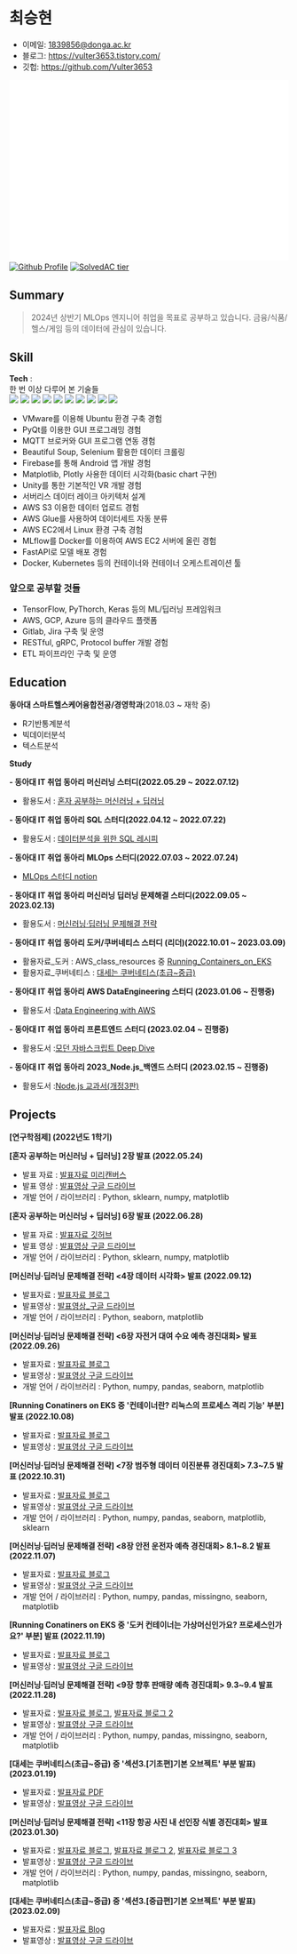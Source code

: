 # 최승현

- 이메일: 1839856@donga.ac.kr  
- 블로그: https://vulter3653.tistory.com/
- 깃헙: https://github.com/Vulter3653

![Metrics](/github-metrics.svg)
[![Github Profile](https://github-readme-stats.vercel.app/api?username=vulter3653&count_private=true&hide=contribs,prs&show_icons=true&theme=vue-dark)](https://github.com/vulter3653)
[![SolvedAC tier](http://mazassumnida.wtf/api/v2/generate_badge?boj=shch3653)](https://solved.ac/shch3653)

## Summary
> 2024년 상반기 MLOps 엔지니어 취업을 목표로 공부하고 있습니다.
  금융/식품/헬스/게임 등의 데이터에 관심이 있습니다.

## Skill

**Tech** :  
한 번 이상 다루어 본 기술들   
<img src="https://img.shields.io/badge/Python-3766AB?style=flat-square&logo=Python&logoColor=white"/></a>
<img src ="https://img.shields.io/badge/R-blue.svg?&style=flat-square&logo=R&logoColor=#75AADB"/></a>
<img src="https://img.shields.io/badge/Unity-000000?style=flat-square&logo=Unity&logoColor=white"/></a>
<img src="https://img.shields.io/badge/Ubuntu-E95420?style=flat-square&logo=Ubuntu&logoColor=white"/></a>
<img src="https://img.shields.io/badge/Plotly-3F4F75?style=flat-square&logo=Plotly&logoColor=white"/></a>
<img src="https://img.shields.io/badge/Selenium-43b02a?style=flat-square&logo=Selenium&logoColor=white"/></a>
<img src="https://img.shields.io/badge/Numpy-013243?style=flat-square&logo=Numpy&logoColor=white"/></a> 
<img src="https://img.shields.io/badge/scikit learn-f7931e?style=flat-square&logo=scikit-learn&logoColor=white"/></a>
<img src="https://img.shields.io/badge/Tableau-white?style=flat-square&logo=Tableau&logoColor=blue"/></a>
<img src="https://img.shields.io/badge/Bigquery-4285F4?style=flat-square&logo=Google Cloud&logoColor=white"/></a>

- VMware를 이용해 Ubuntu 환경 구축 경험
- PyQt를 이용한 GUI 프로그래밍 경험
- MQTT 브로커와 GUI 프로그램 연동 경험
- Beautiful Soup, Selenium 활용한 데이터 크롤링
- Firebase를 통해 Android 앱 개발 경험
- Matplotlib, Plotly 사용한 데이터 시각화(basic chart 구현)
- Unity를 통한 기본적인 VR 개발 경험
- 서버리스 데이터 레이크 아키텍처 설계
- AWS S3 이용한 데이터 업로드 경험
- AWS Glue를 사용하여 데이터세트 자동 분류
- AWS EC2에서 Linux 환경 구축 경험
- MLflow를 Docker를 이용하여 AWS EC2 서버에 올린 경험
- FastAPI로 모델 배포 경험
- Docker, Kubernetes 등의 컨테이너와 컨테이너 오케스트레이션 툴

### 앞으로 공부할 것들
- TensorFlow, PyThorch, Keras 등의 ML/딥러닝 프레임워크
- AWS, GCP, Azure 등의 클라우드 플랫폼
- Gitlab, Jira 구축 및 운영 
- RESTful, gRPC, Protocol buffer 개발 경험
- ETL 파이프라인 구축 및 운영
 
## Education

**동아대 스마트헬스케어융합전공/경영학과**(2018.03 ~ 재학 중)  
- R기반통계분석
- 빅데이터분석
- 텍스트분석

**Study**

**- 동아대 IT 취업 동아리 머신러닝 스터디(2022.05.29 ~ 2022.07.12)**
  - 활용도서 : [혼자 공부하는 머신러닝 + 딥러닝](https://g.co/kgs/3XhrQP)

**- 동아대 IT 취업 동아리 SQL 스터디(2022.04.12 ~ 2022.07.22)**
  - 활용도서 : [데이터분석을 위한 SQL 레시피](https://g.co/kgs/wPVrmG)

**- 동아대 IT 취업 동아리 MLOps 스터디(2022.07.03 ~ 2022.07.24)**
  - [MLOps 스터디 notion](https://www.notion.so/MLOps-Study-3e2a013507e640828d42bb6d7422fdba)

**- 동아대 IT 취업 동아리 머신러닝 딥러닝 문제해결 스터디(2022.09.05 ~ 2023.02.13)**
  - 활용도서 : [머신러닝·딥러닝 문제해결 전략](https://han.gl/oyGvZl)

**- 동아대 IT 취업 동아리 도커/쿠버네티스 스터디 (리더)(2022.10.01 ~ 2023.03.09)**
  - 활용자료_도커 : AWS_class_resources 중 [Running_Containers_on_EKS](https://github.com/serithemage/AWS_class_resources/tree/main/Running_Containers_on_EKS)
  - 활용자료_쿠버네티스 : [대세는 쿠버네티스(초급~중급)](https://www.inflearn.com/course/%EC%BF%A0%EB%B2%84%EB%84%A4%ED%8B%B0%EC%8A%A4-%EA%B8%B0%EC%B4%88/dashboard)

**- 동아대 IT 취업 동아리 AWS DataEngineering 스터디 (2023.01.06 ~ 진행중)**
  - 활용도서 :[Data Engineering with AWS](https://product.kyobobook.co.kr/detail/S000060634854)

**- 동아대 IT 취업 동아리 프론트엔드 스터디 (2023.02.04 ~ 진행중)**
  - 활용도서 :[모던 자바스크립트 Deep Dive](https://product.kyobobook.co.kr/detail/S000001766445)

**- 동아대 IT 취업 동아리 2023_Node.js_백엔드 스터디 (2023.02.15 ~ 진행중)**
  - 활용도서 :[Node.js 교과서(개정3판)](https://product.kyobobook.co.kr/detail/S000001792685)
  
## Projects

**[연구학점제] (2022년도 1학기)**

**[혼자 공부하는 머신러닝 + 딥러닝] 2장 발표 (2022.05.24)**

- 발표 자료 : [발표자료 미리캔버스](https://www.miricanvas.com/v/113z8zx)
- 발표 영상 : [발표영상 구글 드라이브](https://drive.google.com/file/d/1boTjjxNiFinRO9Uv2xJvzAO4CS_e5jhq/view)
- 개발 언어 / 라이브러리 : Python, sklearn, numpy, matplotlib

**[혼자 공부하는 머신러닝 + 딥러닝] 6장 발표 (2022.06.28)**

- 발표 자료 : [발표자료 깃허브](https://github.com/Vulter3653/ML/blob/main/Fruits_apple_pineapple_banana.ipynb)
- 발표 영상 : [발표영상 구글 드라이브](https://drive.google.com/file/d/1WNuFUiAGErhNBvG7GOz6SAKH39j_Lglz/view)
- 개발 언어 / 라이브러리 : Python, sklearn, numpy, matplotlib

**[머신러닝·딥러닝 문제해결 전략] <4장 데이터 시각화> 발표 (2022.09.12)**

- 발표자료 : [발표자료 블로그](https://vulter3653.tistory.com/21)
- 발표영상 : [발표영상_구글 드라이브](https://drive.google.com/file/d/1k_P7g_2Sftp-tPDFzmukH8xOU2Y9KwMs/view?usp=sharing)
- 개발 언어 / 라이브러리 : Python, seaborn, matplotlib 

**[머신러닝·딥러닝 문제해결 전략] <6장 자전거 대여 수요 예측 경진대회> 발표 (2022.09.26)**

- 발표자료 : [발표자료 블로그](https://vulter3653.tistory.com/22)
- 발표영상 : [발표영상 구글 드라이브](https://drive.google.com/file/d/1DTxy2FmG7RyXBaORuWfm_x6JAerSlTnN/view?usp=sharing)
- 개발 언어 / 라이브러리 : Python, numpy, pandas, seaborn, matplotlib

**[Running Conatiners on EKS 중 '컨테이너란? 리눅스의 프로세스 격리 기능' 부분] 발표 (2022.10.08)**

- 발표자료 : [발표자료 블로그](https://vulter3653.tistory.com/23)
- 발표영상 : [발표영상 구글 드라이브](https://drive.google.com/file/d/1sGA7c7Vu9o5ZXtkuhChI-8_BNU_hSX2o/view?usp=sharing)

**[머신러닝·딥러닝 문제해결 전략] <7장 범주형 데이터 이진분류 경진대회> 7.3~7.5 발표 (2022.10.31)**

- 발표자료 : [발표자료 블로그](https://vulter3653.tistory.com/26)
- 발표영상 : [발표영상 구글 드라이브](https://drive.google.com/file/d/1Q88CugtT7qhylbWYYy5TqUZmaPAUYUKR/view?usp=share_link)
- 개발 언어 / 라이브러리 : Python, numpy, pandas, seaborn, matplotlib, sklearn

**[머신러닝·딥러닝 문제해결 전략] <8장 안전 운전자 예측 경진대회> 8.1~8.2 발표 (2022.11.07)**

- 발표자료 : [발표자료 블로그](https://vulter3653.tistory.com/27)
- 발표영상 : [발표영상 구글 드라이브](https://drive.google.com/file/d/1N3svsdzzrzIVNFwyEsWmtZ5Kux1xkf4u/view?usp=share_link)
- 개발 언어 / 라이브러리 : Python, numpy, pandas, missingno, seaborn, matplotlib

**[Running Conatiners on EKS 중 '도커 컨테이너는 가상머신인가요? 프로세스인가요?' 부분] 발표 (2022.11.19)**

- 발표자료 : [발표자료 블로그](https://vulter3653.tistory.com/28)
- 발표영상 : [발표영상 구글 드라이브](https://drive.google.com/file/d/1DhkJal2c2r6F7jj17bWrbuNf8_gc9ZzR/view?usp=sharing)

**[머신러닝·딥러닝 문제해결 전략] <9장 향후 판매량 예측 경진대회> 9.3~9.4 발표 (2022.11.28)**

- 발표자료 : [발표자료 블로그](https://vulter3653.tistory.com/31), [발표자료 블로그 2](https://vulter3653.tistory.com/32)
- 발표영상 : [발표영상 구글 드라이브](https://drive.google.com/file/d/1boHIAm0-LRKGnivVvHUxHtcW0WURZ1sj/view?usp=share_link)
- 개발 언어 / 라이브러리 : Python, numpy, pandas, missingno, seaborn, matplotlib

**[대세는 쿠버네티스(초급~중급) 중 '섹션3.[기초편]기본 오브젝트' 부분 발표) (2023.01.19)**

- 발표자료 : [발표자료 PDF](https://github.com/donga-it-club/2022_Docker_Kubernetes_Study/files/10471661/_._._.3_._._.pdf)
- 발표영상 : [발표영상 구글 드라이브](https://drive.google.com/file/d/1A2TIjWc87PZmNh5CEF4wLPdjVgbCLl2V/view?usp=sharing)

**[머신러닝·딥러닝 문제해결 전략] <11장 항공 사진 내 선인장 식별 경진대회> 발표 (2023.01.30)**

- 발표자료 : [발표자료 블로그](https://vulter3653.tistory.com/34), [발표자료 블로그 2](https://vulter3653.tistory.com/35), [발표자료 블로그 3](https://vulter3653.tistory.com/36)
- 발표영상 : [발표영상 구글 드라이브](https://drive.google.com/file/d/1sps-s1Lv3MKyCDhO74hrgNXHCVepKnk2/view?usp=sharing)
- 개발 언어 / 라이브러리 : Python, numpy, pandas, missingno, seaborn, matplotlib

**[대세는 쿠버네티스(초급~중급) 중 '섹션3.[중급편]기본 오브젝트' 부분 발표) (2023.02.09)**

- 발표자료 : [발표자료 Blog](https://vulter3653.tistory.com/38)
- 발표영상 : [발표영상 구글 드라이브](https://drive.google.com/file/d/166daOEA5aYbFKhCU8CeSVakpTn_H16Ai/view?usp=sharing)
